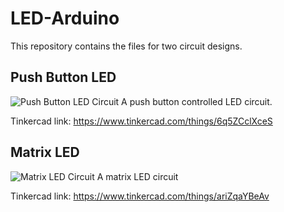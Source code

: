# LED-Arduino
This repository contains the files for two circuit designs.

## Push Button LED
![Push Button LED Circuit](https://github.com/Alshaiban1/LED-Arduino/assets/139134530/3ad73fc2-2ae0-48c0-9240-5763aca8c114)
A push button controlled LED circuit.

Tinkercad link:
https://www.tinkercad.com/things/6q5ZCclXceS

## Matrix LED
![Matrix LED Circuit](https://github.com/Alshaiban1/LED-Arduino/assets/139134530/54d678b8-2564-4721-96b2-9f07715ee186)
A matrix LED circuit

Tinkercad link:
https://www.tinkercad.com/things/ariZqaYBeAv
